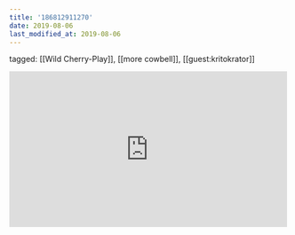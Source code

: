 ```yaml
---
title: '186812911270'
date: 2019-08-06
last_modified_at: 2019-08-06
---
```

tagged: [[Wild Cherry-Play]], [[more cowbell]], [[guest:kritokrator]]
<iframe allow="accelerometer; autoplay; clipboard-write; encrypted-media; gyroscope; picture-in-picture" allowfullscreen="" frameborder="0" height="281" id="youtube_iframe" src="https://www.youtube.com/embed/_pHT9yYFdZg?feature=oembed&amp;enablejsapi=1&amp;origin=https://safe.txmblr.com&amp;wmode=opaque" width="500"></iframe>